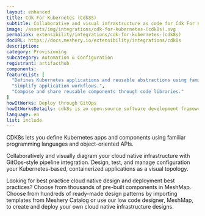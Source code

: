 ```yaml
---
layout: enhanced
title: Cdk For Kubernetes (Cdk8S)
subtitle: Collaborative and visual infrastructure as code for Cdk For Kubernetes (Cdk8S)
image: /assets/img/integrations/cdk-for-kubernetes-(cdk8s).svg
permalink: extensibility/integrations/cdk-for-kubernetes-(cdk8s)
docURL: https://docs.meshery.io/extensibility/integrations/cdk8s
description: 
category: Provisioning
subcategory: Automation & Configuration
registrant: artifacthub
components: 
featureList: [
  "Defines Kubernetes applications and reusable abstractions using familiar programming languages.",
  "Simplify application workflows.",
  "Compose and share reusable components through code libraries."
]
howItWorks: Deploy through GitOps
howItWorksDetails: cdk8s is an open-source software development framework for defining Kubernetes applications and reusable abstractions using familiar programming languages and rich object-oriented APIs. cdk8s apps synthesize into standard Kubernetes manifests which can be applied to any Kubernetes cluster.
language: en
list: include
---
```

<p>
CDK8s lets you define Kubernetes apps and components using familiar programming languages and object-oriented APIs.
</p>
<p>
    Collaboratively and visually diagram your cloud native infrastructure with GitOps-style pipeline integration. Design, test, and manage configuration your Kubernetes-based, containerized applications as a visual topology.
</p>
<p>
    Looking for best practice cloud native design and deployment best practices? Choose from thousands of pre-built components in MeshMap. Choose from hundreds of ready-made design patterns by importing templates from Meshery Catalog or use our low code designer, MeshMap, to create and deploy your own cloud native infrastructure designs.
</p>
